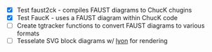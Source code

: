 - [x] Test faust2ck - compiles FAUST diagrams to ChucK chugins
- [x] Test FaucK - uses a FAUST diagram within ChucK code
- [ ] Create tgtracker functions to convert FAUST diagrams to various formats
- [ ] Tesselate SVG block diagrams w/ [lyon](https://github.com/nical/lyon) for rendering

```rust

```